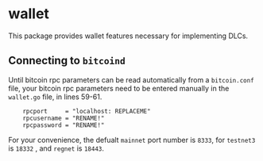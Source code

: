 # wallet

This package provides wallet features necessary for implementing DLCs. 

## Connecting to `bitcoind`

Until bitcoin rpc parameters can be read automatically from a `bitcoin.conf` file, your bitcoin rpc parameters need to be entered manually in the `wallet.go` file, in lines 59-61.
```
	rpcport     = "localhost: REPLACEME"
	rpcusername = "RENAME!"
	rpcpassword = "RENAME!"
```
For your convenience, the defualt `mainnet` port number is `8333`, for `testnet3` is `18332` , and `regnet` is `18443`.
